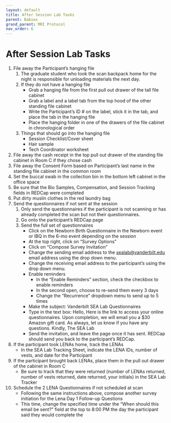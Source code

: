 ```yaml
---
layout: default
title: After Session Lab Tasks
parent: Babies
grand_parent: MRI Protocol
nav_order: 6
---
```


# After Session Lab Tasks

1. File away the Participant’s hanging file
    1. The graduate student who took the scan backpack home for the night is responsible for unloading materials the next day.
    2. If they do not have a hanging file
        * Grab a hanging file from the first pull out drawer of the tall file cabinet 
        * Grab a label and a label tab from the top hood of the other standing file cabinet 
        * Write the Participant’s ID # on the label, stick it in the tab, and place the tab in the hanging file
        * Place the hanging folder in one of the drawers of the file cabinet in chronological order
    3. Things that should go into the hanging file
        * Session Checklist/Cover sheet
        * Hair sample
        * Tech Coordinator worksheet
2. File away the cash receipt in the top pull out drawer of the standing file cabinet in Room C if they chose cash
3. File away the Consent Form based on Participant’s last name in the standing file cabinet in the common room
4. Set the buccal swab in the collection bin in the bottom left cabinet in the office space 
5. Be sure that the Bio Samples, Compensation, and Session Tracking fields in REDCap were completed
6. Put dirty muslin clothes in the red laundry bag
7. Send the questionnaires if not sent at the session
    1. Only send the questionnaires if the participant is not scanning or has already completed the scan but not their questionnaires. 
    2. Go onto the participant’s REDCap page 
    3. Send the full set of questionnaires
        * Click on the Newborn Birth Questionnaire in the Newborn event or IBQ in the 6-mo event depending on the session
        * At the top right, click on “Survey Options”
        * Click on “Compose Survey Invitation”
        * Change the sending email address to the sealab@vanderbilt.edu email address using the drop down menu. 
        * Change the receiving email address to the participant’s using the drop down menu. 
        * Enable reminders
            - In the “Enable Reminders” section, check the checkbox to enable reminders
            - In the second open, choose to re-send them every 3 days
            - Change the “Recurrence” dropdown menu to send up to 5 times
        * Make the subject: Vanderbilt SEA Lab Questionnaires
        * Type in the text box: 
            Hello, 
            Here is the link to access your online questionnaires. Upon completion, we will email you a $30 Amazon gift card. As always, let us know if you have any questions. 
            Kindly,
            The SEA Lab
        * Send the invitation, and leave the page once it has sent. REDCap should send you back to the participant’s REDCap. 
8. If the participant took LENAs home, track the LENAs
    * In the SEA Lab Tracking Sheet, indicate the LENA IDs, number of vests, and date for the Participant 
9. If the participant brought back LENAs, place them in the pull out drawer of the cabinet in Room C
    * Be sure to track that they were returned (number of LENAs returned, number of vests returned, date returned, your initials) in the SEA Lab Tracker
10. Schedule the 2 LENA Questionnaires if not scheduled at scan
    * Following the same instructions above, compose another survey initiation for the Lena Day 1 Follow-up Questions
    * This time, change the specified time under the “When should this email be sent?” field at the top to 8:00 PM the day the participant said they would complete the
